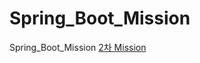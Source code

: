 # Spring_Boot_Mission
Spring_Boot_Mission
[2차 Mission](https://github.com/myekawoddl1/Spring_Boot_Mission/tree/main/Mission2)

